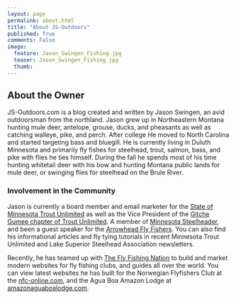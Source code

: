 ```yaml
---
layout: page
permalink: about.html
title: "About JS-Outdoors"
published: True
comments: False
image:
  feature: Jason_Swingen_Fishing.jpg
  teaser: Jason_Swingen_Fishing.jpg
  thumb:
---
```


## About the Owner

JS-Outdoors.com is a blog created and written by Jason Swingen, an avid outdoorsman from the northland. Jason grew up in Northeastern Montana hunting mule deer, antelope, grouse, ducks, and pheasants as well as catching walleye, pike, and perch. After college He moved to North Carolina and started targeting bass and bluegill. He is currently living in Duluth Minnesota and primarily fly fishes for steelhead, trout, salmon, bass, and pike with flies he ties himself. During the fall he spends most of his time hunting whitetail deer with his bow and hunting Montana public lands for mule deer, or swinging flies for steelhead on the Brule River.


### Involvement in the Community

Jason is currently a board member and email marketer for the <a target="_blank" rel="nofollow" href="http://mntu.org/">State of Minnesota Trout Unlimited</a> as well as the Vice President of the <a target="_blank" rel="nofollow" href="http://mntu.org/gitche-gumee/">Gitche Gumee chapter of Trout Unlimited</a>. A member of <a target="_blank" rel="nofollow" href="http://www.minnesotasteelheader.com/">Minnesota Steelheader</a>, and been a guest speaker for the <a target="_blank" rel="nofollow" href="http://www.arrowheadflyfishers.com/">Arrowhead Fly Fishers</a>. You can also find his informational articles and fly tying tutorials in recent Minnesota Trout Unlimited and Lake Superior Steelhead Association newsletters.

Recently, he has teamed up with <a target="_blank" rel="nofollow" href="https://www.instagram.com/theflyfishingnation/">The Fly Fishing Nation</a> to build and market modern websites for fly fishing clubs, and guides all over the world. You can view latest websites he has built for the Norwegian Flyfishers Club at the <a target="_blank" rel="nofollow" href="http://nfc-online.com/">nfc-online.com</a>, and the Agua Boa Amazon Lodge at <a target="_blank" rel="noreferrer" href="https://amazonaguaboalodge.com/">amazonaguaboalodge.com</a>.

<!-- ### From the Author -->

<!-- <blockquote>
  This website was started as personal hunting and fishing journal, but through the process of building, and marketing it was immediatly evident that the average hunter/angler wants a place to learn and see what other types of opportunities there are in their local area. The goal of this site is to share my personal experiences while sharing the knowledge I gain on the way!
  <br>
  <small><i>- Jason Swingen</i></small>
</blockquote> -->

<!-- ### Why I hunt and fish
I started hunting not as a family tradition, or something that I was forced to do and just kept doing. I always liked being outside, shooting guns, shooting my bow, catching fish and I am always trying to experience new species to target and new ways to target them. Hunting and fishing is can be relaxing and heart-poundingly exciting. It is a great way to understand the world around you, as well as understand who you are and what you are capable of. -->
